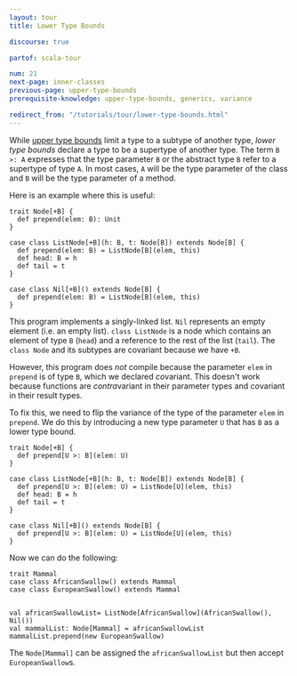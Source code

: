 ```yaml
---
layout: tour
title: Lower Type Bounds

discourse: true

partof: scala-tour

num: 21
next-page: inner-classes
previous-page: upper-type-bounds
prerequisite-knowledge: upper-type-bounds, generics, variance

redirect_from: "/tutorials/tour/lower-type-bounds.html"
---
```


While [upper type bounds](upper-type-bounds.html) limit a type to a subtype of another type, *lower type bounds* declare a type to be a supertype of another type. The term `B >: A` expresses that the type parameter `B` or the abstract type `B` refer to a supertype of type `A`. In most cases, `A` will be the type parameter of the class and `B` will be the type parameter of a method.

Here is an example where this is useful:

```tut:fail
trait Node[+B] {
  def prepend(elem: B): Unit
}

case class ListNode[+B](h: B, t: Node[B]) extends Node[B] {
  def prepend(elem: B) = ListNode[B](elem, this)
  def head: B = h
  def tail = t
}

case class Nil[+B]() extends Node[B] {
  def prepend(elem: B) = ListNode[B](elem, this)
}
```
This program implements a singly-linked list. `Nil` represents an empty element (i.e. an empty list). `class ListNode` is a node which contains an element of type `B` (`head`) and a reference to the rest of the list (`tail`). The `class Node` and its subtypes are covariant because we have `+B`.

However, this program does _not_ compile because the parameter `elem` in `prepend` is of type `B`, which we declared *co*variant. This doesn't work because functions are *contra*variant in their parameter types and *co*variant in their result types.

To fix this, we need to flip the variance of the type of the parameter `elem` in `prepend`. We do this by introducing a new type parameter `U` that has `B` as a lower type bound.

```tut
trait Node[+B] {
  def prepend[U >: B](elem: U)
}

case class ListNode[+B](h: B, t: Node[B]) extends Node[B] {
  def prepend[U >: B](elem: U) = ListNode[U](elem, this)
  def head: B = h
  def tail = t
}

case class Nil[+B]() extends Node[B] {
  def prepend[U >: B](elem: U) = ListNode[U](elem, this)
}
```

Now we can do the following:
```tut
trait Mammal
case class AfricanSwallow() extends Mammal
case class EuropeanSwallow() extends Mammal


val africanSwallowList= ListNode[AfricanSwallow](AfricanSwallow(), Nil())
val mammalList: Node[Mammal] = africanSwallowList
mammalList.prepend(new EuropeanSwallow)
```
The `Node[Mammal]` can be assigned the `africanSwallowList` but then accept `EuropeanSwallow`s.
